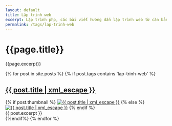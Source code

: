 ```yaml
---
layout: default
title: Lập trình web
excerpt: Lập trình php, các bài viết hướng dẫn lập trình web từ căn bản đến nâng cao
permalink: /tags/lap-trinh-web
---
```

<div id="index">
<div class="category_detail">
    <h1>{{page.title}}</h1>
    <p>{{page.excerpt}}</p>
</div>
{% for post in site.posts %}
{% if post.tags contains 'lap-trinh-web' %}
<article class="post" itemscope itemtype="http://schema.org/Article">
  <h1 itemprop="name"><a itemprop="url" href="{{ site.site_url }}{{ post.url }}" title="{{ post.title | xml_escape }}" >{{ post.title | xml_escape }}</a></h1>
  {% if post.thumbnail %}
  <a href="{{ post.url }}"><img itemprop="image" src="{{ site.site_url }}/images/{{ post.thumbnail }}" alt="{{ post.title | xml_escape }}" class="post_thumbnail"></a>
  {% else %}
  <a href="{{ post.url }}"><img itemprop="image" src="{{ site.site_url }}/images/thumbnail_default.png" alt="{{ post.title  | xml_escape }}" class="post_thumbnail"></a>
  {% endif %}
  <div class="excerpt" itemprop="description">
    {{ post.excerpt }}
  </div>
  <div class="clear"></div>
</article>
{%endif%}
{% endfor %}
</div>
